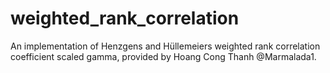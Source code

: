 # weighted_rank_correlation
An implementation of Henzgens and Hüllemeiers weighted rank correlation coefficient scaled gamma, provided by Hoang Cong Thanh @Marmalada1. 
